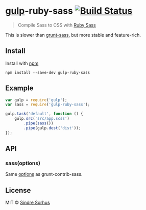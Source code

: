 # [gulp](https://github.com/wearefractal/gulp)-ruby-sass [![Build Status](https://secure.travis-ci.org/sindresorhus/gulp-ruby-sass.png?branch=master)](http://travis-ci.org/sindresorhus/gulp-ruby-sass)

> Compile Sass to CSS with [Ruby Sass](http://sass-lang.com/install)

This is slower than [grunt-sass](https://github.com/dlmanning/gulp-sass), but more stable and feature-rich.


## Install

Install with [npm](https://npmjs.org/package/gulp-ruby-sass)

```
npm install --save-dev gulp-ruby-sass
```


## Example

```js
var gulp = require('gulp');
var sass = require('gulp-ruby-sass');

gulp.task('default', function () {
	gulp.src('src/app.scss')
		.pipe(sass())
		.pipe(gulp.dest('dist'));
});
```


## API

### sass(options)

Same [options](https://github.com/gruntjs/grunt-contrib-sass#options) as grunt-contrib-sass.


## License

MIT © [Sindre Sorhus](http://sindresorhus.com)

